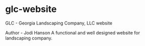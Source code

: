 # glc-website
GLC - Georgia Landscaping Company, LLC website

Author - Jodi Hanson
A functional and well designed website for landscaping company.
